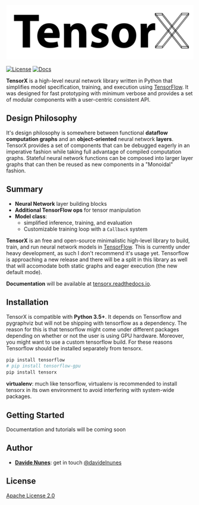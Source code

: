 ## 
![](assets/images/logo_full.svg)

[![License](https://img.shields.io/badge/license-Apache%202.0-blue.svg)](http://www.apache.org/licenses/LICENSE-2.0.html)
[![Docs](https://readthedocs.org/projects/tensorx/badge/?version=latest)](http://tensorx.readthedocs.io/en/latest/?badge=latest)

**TensorX** is a high-level neural network library written in Python
that simplifies model specification, training, and execution using 
[TensorFlow](https://www.tensorflow.org/). It was designed for fast 
prototyping with minimum verbose and provides a set of modular 
components with a user-centric consistent API.

## Design Philosophy

It's design philosophy is somewhere between functional **dataflow 
computation graphs** and an **object-oriented** neural network **layers**. 
TensorX provides a set of components that can be debugged eagerly in an 
imperative fashion while taking full advantage of compiled computation 
graphs. Stateful neural network functions can be composed into larger 
layer graphs that can then be reused as new components in a "Monoidal" fashion.

## Summary

* **Neural Network** layer building blocks
* **Additional TensorFlow ops**  for tensor manipulation
* **Model class**:
    - simplified inference, training, and evaluation
    - Customizable training loop with a ``Callback`` system
    

**TensorX** is an free and open-source minimalistic high-level library to build, train, and run neural network models in [TensorFlow](https://github.com/tensorflow/tensorflow). This is currently under heavy development, as such I don't recommend it's usage yet. Tensorflow is approaching a new release and there will be a split in this library as well that will accomodate both static graphs and eager execution (the new default mode).

**Documentation** will be available at [tensorx.readthedocs.io](http://tensorx.readthedocs.io/en/latest/?badge=latest).


## Installation
TensorX is compatible with **Python 3.5+**. It depends on Tensorflow and pygraphviz but will not be shipping with tensorflow as a dependency. The reason for this is that tensorflow might come under different packages depending on whether or not the user is using GPU hardware. Moreover, you might want to use a custom tensorflow build. For these reasons Tensorflow should be installed separately from tensorx.

``` bash
pip install tensorflow 
# pip install tensorflow-gpu
pip install tensorx
```

**virtualenv**: much like tensorflow, virtualenv is recommended to install tensorx in its own environment to avoid interfering with system-wide packages.

## Getting Started
Documentation and tutorials will be coming soon

## Author
* **[Davide Nunes](https://github.com/davidenunes)**: get in touch [@davidelnunes](https://twitter.com/davidelnunes)

## License

[Apache License 2.0](LICENSE)
